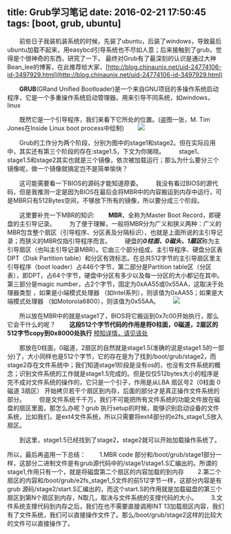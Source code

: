 title: Grub学习笔记
date: 2016-02-21 17:50:45
tags: [boot, grub, ubuntu]
---

　　前些日子我装机装系统的时候，先装了ubuntu，后装了windows，导致最后ubuntu加载不起来，用easybcd引导系统也不尽如人意；后来接触到了grub，觉得是个很神奇的东西，研究了一下。
最终对Grub有了最深刻的认识是通过大神Bean_lee的博客，在此推荐给大家，[http://blog.chinaunix.net/uid-24774106-id-3497929.html](http://blog.chinaunix.net/uid-24774106-id-3497929.html)


　　**GRUB**(GRand Unified Bootloader)是一个来自GNU项目的多操作系统启动程序，它是一个多重操作系统启动管理器。用来引导不同系统，如windows，linux

　　既然它是一个引导程序，我们来看下它所处的位置。(盗图一张，M. Tim Jones在Inside Linux boot process中绘制)
　　![](mark/boot_flow.gif)

　　Grub的工作分为两个阶段，分别为图中的stage1和stage2。但在实际应用中，其实还有第三个阶段的存在:stage1.5，下文为你揭晓。
　　stage1、stage1.5和stage2其实也就是三个镜像，依次被加载运行；那么为什么要分三个镜像呢，做一个镜像就搞定岂不是简单愉快？

　　这可能需要看一下BIOS的源码才能知道原委。
　　我没有看过BIOS的源代码，但是我推测一定是因为BIOS在最后会将MBR中的内容搬运到内存中运行，可是MBR只有512Bytes空间，不够放下所有的镜像，所以要分成三个阶段。

　　这里要补充一下MBR的知识:
　　**MBR**，全称为Master Boot Record，即硬盘的主引导记录。
　　为了便于理解，一般将MBR分为广义和狭义两种：广义的MBR包含整个扇区（引导程序、分区表及分隔标识），也就是上面所说的主引导记录；而狭义的MBR仅指引导程序而言。
　　硬盘的***0柱面、0磁头、1扇区***称为主引导扇区（也叫主引导记录MBR）。它由三个部分组成，主引导程序、硬盘分区表DPT（Disk Partition table）和分区有效标志。在总共512字节的主引导扇区里主引导程序（boot loader）占446个字节，第二部分是Partition table区（分区表），即DPT，占64个字节，硬盘中分区有多少以及每一分区的大小都记在其中。第三部分是magic number，占2个字节，固定为0xAA55或0x55AA，这取决于处理器类型  ，如果是小端模式处理器  （如Intel系列），则该值为0xAA55；如果是大端模式处理器 （如Motorola6800），则该值为0x55AA。
　　![](mark/MBR_struct.png)

　　所以放在MBR中的就是stage1了，BIOS将它搬运到0x7c00开始执行，那么它会干什么的呢？
　　**这段512个字节代码的作用是将0柱面，0磁道，2扇区的512字节copy到0x8000处执行**   [预知详情，请见该处](http://blog.chinaunix.net/uid-24774106-id-3497929.html)

　　那放在0柱面，0磁道，2扇区的自然就是stage1.5(准确的说是stage1.5的一部分)了，大小同样也是512个字节，它的存在是为了找到/boot/grub/stage2，而stage2存在文件系统中；我们知道stage1阶段是没有os的，也没有文件系统的概念；识别文件系统的工作就是stage1.5完成的。但是仅仅512bytes大小的程序是完不成对文件系统的操作的，它只是一个引子，作用是从LBA 扇区号2（0柱面 0磁道 3扇区） 开始拷贝若干个扇区到内存，后面的部分才是真正操作文件系统的部分。
　　但是文件系统千千万，我们不可能把所有文件系统的功能文件放在磁盘的扇区里面，那怎么办呢？grub 执行setup的时候，能够识别启动设备的文件系统，比如我们，是ext4文件系统，所以只需要将ext4部分的e2fs_stage1_5放入扇区。

　　到这里，stage1.5已经找到了stage2，stage2就可以开始加载操作系统了。

所以，最后再盗用一下总结：
　　1.MBR code 部分和/boot/grub/stage1部分一样，这部分二进制文件是有grub源代码中的/stage1/stage1.S汇编出的。所谓的stage1,作用只有一个，就是将磁盘第二个扇区的内容加载的到内存
　　2.第二个扇区的内容和/boot/grub/e2fs_stage1_5文件的前512字节一样，这部分内容是有grub 源码/stage2/start.S汇编出的，而这个start.S的作用就是加载磁盘的第三个扇区到第N个扇区到内存，N取几，取决与文件系统的支撑代码的大小。
　　3.文件系统支撑代码到内存之后，我们在也不需要直接调用INT 13加载扇区内容，我们有了文件系统，我们可以直接操作文件了。那么/boot/grub/stage2这样的比较大的文件可以直接操作了。

